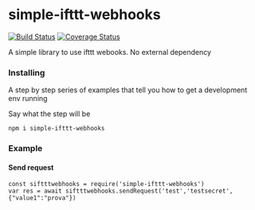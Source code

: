 # simple-ifttt-webhooks

[![Build Status](https://travis-ci.org/kimiko88/iftttwebooks.svg?branch=master)](https://travis-ci.org/kimiko88/iftttwebooks) [![Coverage Status](https://coveralls.io/repos/github/kimiko88/iftttwebooks/badge.svg)](https://coveralls.io/github/kimiko88/iftttwebooks)

A simple library to use ifttt webooks. No external dependency

### Installing

A step by step series of examples that tell you how to get a development env running

Say what the step will be

```
npm i simple-ifttt-webhooks
```

### Example

#### Send request 
```
const siftttwebhooks = require('simple-ifttt-webhooks')
var res = await siftttwebhooks.sendRequest('test','testsecret', {"value1":"prova"})
```
